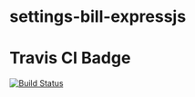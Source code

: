 # settings-bill-expressjs
# Travis CI Badge
[![Build Status](https://travis-ci.com/josephmabusela/settings-bill-expressjs.svg?branch=main)](https://travis-ci.com/josephmabusela/settings-bill-expressjs)
